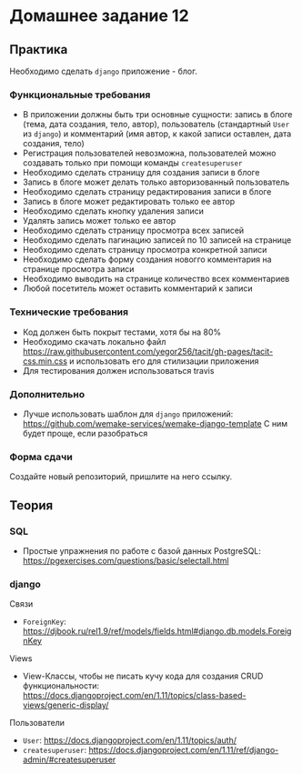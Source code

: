 # Домашнее задание 12

## Практика

Необходимо сделать `django` приложение - блог.

### Функциональные требования

- В приложении должны быть три основные сущности: запись в блоге (тема, дата создания, тело, автор), пользователь (стандартный `User` из `django`) и комментарий (имя автор, к какой записи оставлен, дата создания, тело)
- Регистрация пользователей невозможна, пользователей можно создавать только при помощи команды `createsuperuser`
- Необходимо сделать страницу для создания записи в блоге
- Запись в блоге может делать только авторизованный пользователь
- Необходимо сделать страницу редактирования записи в блоге
- Запись в блоге может редактировать только ее автор
- Необходимо сделать кнопку удаления записи
- Удалять запись может только ее автор
- Необходимо сделать страницу просмотра всех записей
- Необходимо сделать пагинацию записей по 10 записей на странице
- Необходимо сделать страницу просмотра конкретной записи
- Необходимо сделать форму создания новогго комментария на странице просмотра записи
- Необходимо выводить на странице количество всех комментариев
- Любой посетитель может оставить комментарий к записи


### Технические требования

- Код должен быть покрыт тестами, хотя бы на 80%
- Необходимо скачать локально файл https://raw.githubusercontent.com/yegor256/tacit/gh-pages/tacit-css.min.css и использовать его для стилизации приложения
- Для тестирования должен использоваться travis

### Дополнительно

- Лучше использовать шаблон для `django` приложений: https://github.com/wemake-services/wemake-django-template С ним будет проще, если разобраться


### Форма сдачи

Создайте новый репозиторий, пришлите на него ссылку.


## Теория

### SQL

- Простые упражнения по работе с базой данных PostgreSQL: https://pgexercises.com/questions/basic/selectall.html

### django

Связи

- `ForeignKey`: https://djbook.ru/rel1.9/ref/models/fields.html#django.db.models.ForeignKey

Views

- View-Классы, чтобы не писать кучу кода для создания CRUD функциональности: https://docs.djangoproject.com/en/1.11/topics/class-based-views/generic-display/

Пользователи

- `User`: https://docs.djangoproject.com/en/1.11/topics/auth/
- `createsuperuser`: https://docs.djangoproject.com/en/1.11/ref/django-admin/#createsuperuser
